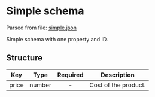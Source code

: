 # Simple schema
Parsed from file: [simple.json](https://github.com/McCastles/JMC/blob/master/examples/simple.json)

Simple schema with one property and ID.
## Structure

|Key|Type|Required|Description|
|-|:-:|:-:|-|
|price|number|-|Cost of the product.|